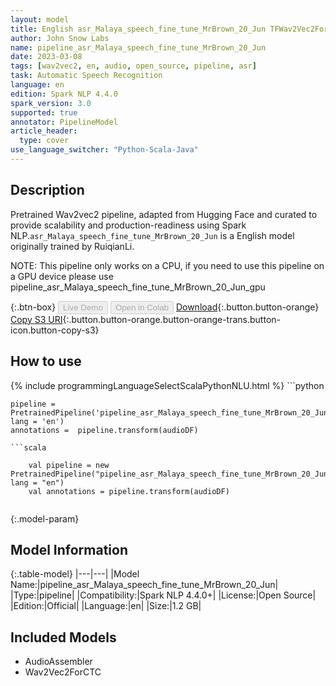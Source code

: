 ```yaml
---
layout: model
title: English asr_Malaya_speech_fine_tune_MrBrown_20_Jun TFWav2Vec2ForCTC from RuiqianLi
author: John Snow Labs
name: pipeline_asr_Malaya_speech_fine_tune_MrBrown_20_Jun
date: 2023-03-08
tags: [wav2vec2, en, audio, open_source, pipeline, asr]
task: Automatic Speech Recognition
language: en
edition: Spark NLP 4.4.0
spark_version: 3.0
supported: true
annotator: PipelineModel
article_header:
  type: cover
use_language_switcher: "Python-Scala-Java"
---
```


## Description

Pretrained Wav2vec2  pipeline, adapted from Hugging Face and curated to provide scalability and production-readiness using Spark NLP.`asr_Malaya_speech_fine_tune_MrBrown_20_Jun` is a English model originally trained by RuiqianLi.

NOTE: This pipeline only works on a CPU, if you need to use this pipeline on a GPU device please use pipeline_asr_Malaya_speech_fine_tune_MrBrown_20_Jun_gpu

{:.btn-box}
<button class="button button-orange" disabled>Live Demo</button>
<button class="button button-orange" disabled>Open in Colab</button>
[Download](https://s3.amazonaws.com/auxdata.johnsnowlabs.com/public/models/pipeline_asr_Malaya_speech_fine_tune_MrBrown_20_Jun_en_4.4.0_3.0_1678302972274.zip){:.button.button-orange}
[Copy S3 URI](s3://auxdata.johnsnowlabs.com/public/models/pipeline_asr_Malaya_speech_fine_tune_MrBrown_20_Jun_en_4.4.0_3.0_1678302972274.zip){:.button.button-orange.button-orange-trans.button-icon.button-copy-s3}

## How to use



<div class="tabs-box" markdown="1">
{% include programmingLanguageSelectScalaPythonNLU.html %}
```python

    pipeline = PretrainedPipeline('pipeline_asr_Malaya_speech_fine_tune_MrBrown_20_Jun', lang = 'en')
    annotations =  pipeline.transform(audioDF)
    
```
```scala

    val pipeline = new PretrainedPipeline("pipeline_asr_Malaya_speech_fine_tune_MrBrown_20_Jun", lang = "en")
    val annotations = pipeline.transform(audioDF)
    
```
</div>

{:.model-param}
## Model Information

{:.table-model}
|---|---|
|Model Name:|pipeline_asr_Malaya_speech_fine_tune_MrBrown_20_Jun|
|Type:|pipeline|
|Compatibility:|Spark NLP 4.4.0+|
|License:|Open Source|
|Edition:|Official|
|Language:|en|
|Size:|1.2 GB|

## Included Models

- AudioAssembler
- Wav2Vec2ForCTC